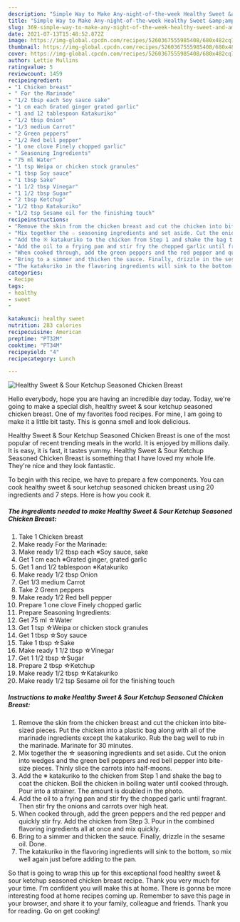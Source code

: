 ```yaml
---
description: "Simple Way to Make Any-night-of-the-week Healthy Sweet &amp;amp; Sour Ketchup Seasoned Chicken Breast"
title: "Simple Way to Make Any-night-of-the-week Healthy Sweet &amp;amp; Sour Ketchup Seasoned Chicken Breast"
slug: 369-simple-way-to-make-any-night-of-the-week-healthy-sweet-and-amp-sour-ketchup-seasoned-chicken-breast
date: 2021-07-13T15:48:52.872Z
image: https://img-global.cpcdn.com/recipes/5260367555985408/680x482cq70/healthy-sweet-sour-ketchup-seasoned-chicken-breast-recipe-main-photo.jpg
thumbnail: https://img-global.cpcdn.com/recipes/5260367555985408/680x482cq70/healthy-sweet-sour-ketchup-seasoned-chicken-breast-recipe-main-photo.jpg
cover: https://img-global.cpcdn.com/recipes/5260367555985408/680x482cq70/healthy-sweet-sour-ketchup-seasoned-chicken-breast-recipe-main-photo.jpg
author: Lettie Mullins
ratingvalue: 5
reviewcount: 1459
recipeingredient:
- "1 Chicken breast"
- " For the Marinade"
- "1/2 tbsp each Soy sauce sake"
- "1 cm each Grated ginger grated garlic"
- "1 and 12 tablespoon Katakuriko"
- "1/2 tbsp Onion"
- "1/3 medium Carrot"
- "2 Green peppers"
- "1/2 Red bell pepper"
- "1 one clove Finely chopped garlic"
- " Seasoning Ingredients"
- "75 ml Water"
- "1 tsp Weipa or chicken stock granules"
- "1 tbsp Soy sauce"
- "1 tbsp Sake"
- "1 1/2 tbsp Vinegar"
- "1 1/2 tbsp Sugar"
- "2 tbsp Ketchup"
- "1/2 tbsp Katakuriko"
- "1/2 tsp Sesame oil for the finishing touch"
recipeinstructions:
- "Remove the skin from the chicken breast and cut the chicken into bite-sized pieces. Put the chicken into a plastic bag along with all of the marinade ingredients except the katakuriko. Rub the bag well to rub in the marinade. Marinate for 30 minutes."
- "Mix together the ☆ seasoning ingredients and set aside. Cut the onion into wedges and the green bell peppers and red bell pepper into bite-size pieces. Thinly slice the carrots into half-moons."
- "Add the ※ katakuriko to the chicken from Step 1 and shake the bag to coat the chicken. Boil the chicken in boiling water until cooked through. Pour into a strainer. The amount is doubled in the photo."
- "Add the oil to a frying pan and stir fry the chopped garlic until fragrant. Then stir fry the onions and carrots over high heat."
- "When cooked through, add the green peppers and the red pepper and quickly stir fry. Add the chicken from Step 3. Pour in the combined flavoring ingredients all at once and mix quickly."
- "Bring to a simmer and thicken the sauce. Finally, drizzle in the sesame oil. Done."
- "The katakuriko in the flavoring ingredients will sink to the bottom, so mix well again just before adding to the pan."
categories:
- Recipe
tags:
- healthy
- sweet
- 

katakunci: healthy sweet  
nutrition: 283 calories
recipecuisine: American
preptime: "PT32M"
cooktime: "PT34M"
recipeyield: "4"
recipecategory: Lunch

---
```



![Healthy Sweet &amp; Sour Ketchup Seasoned Chicken Breast](https://img-global.cpcdn.com/recipes/5260367555985408/680x482cq70/healthy-sweet-sour-ketchup-seasoned-chicken-breast-recipe-main-photo.jpg)

Hello everybody, hope you are having an incredible day today. Today, we're going to make a special dish, healthy sweet &amp; sour ketchup seasoned chicken breast. One of my favorites food recipes. For mine, I am going to make it a little bit tasty. This is gonna smell and look delicious.

Healthy Sweet &amp; Sour Ketchup Seasoned Chicken Breast is one of the most popular of recent trending meals in the world. It is enjoyed by millions daily. It is easy, it is fast, it tastes yummy. Healthy Sweet &amp; Sour Ketchup Seasoned Chicken Breast is something that I have loved my whole life. They're nice and they look fantastic.




To begin with this recipe, we have to prepare a few components. You can cook healthy sweet &amp; sour ketchup seasoned chicken breast using 20 ingredients and 7 steps. Here is how you cook it.

<!--inarticleads1-->

##### The ingredients needed to make Healthy Sweet &amp; Sour Ketchup Seasoned Chicken Breast:

1. Take 1 Chicken breast
1. Make ready  For the Marinade:
1. Make ready 1/2 tbsp each ※Soy sauce, sake
1. Get 1 cm each ※Grated ginger, grated garlic
1. Get 1 and 1/2 tablespoon ※Katakuriko
1. Make ready 1/2 tbsp Onion
1. Get 1/3 medium Carrot
1. Take 2 Green peppers
1. Make ready 1/2 Red bell pepper
1. Prepare 1 one clove Finely chopped garlic
1. Prepare  Seasoning Ingredients:
1. Get 75 ml ☆Water
1. Get 1 tsp ☆Weipa or chicken stock granules
1. Get 1 tbsp ☆Soy sauce
1. Take 1 tbsp ☆Sake
1. Make ready 1 1/2 tbsp ☆Vinegar
1. Get 1 1/2 tbsp ☆Sugar
1. Prepare 2 tbsp ☆Ketchup
1. Make ready 1/2 tbsp ☆Katakuriko
1. Make ready 1/2 tsp Sesame oil for the finishing touch




<!--inarticleads2-->

##### Instructions to make Healthy Sweet &amp; Sour Ketchup Seasoned Chicken Breast:

1. Remove the skin from the chicken breast and cut the chicken into bite-sized pieces. Put the chicken into a plastic bag along with all of the marinade ingredients except the katakuriko. Rub the bag well to rub in the marinade. Marinate for 30 minutes.
1. Mix together the ☆ seasoning ingredients and set aside. Cut the onion into wedges and the green bell peppers and red bell pepper into bite-size pieces. Thinly slice the carrots into half-moons.
1. Add the ※ katakuriko to the chicken from Step 1 and shake the bag to coat the chicken. Boil the chicken in boiling water until cooked through. Pour into a strainer. The amount is doubled in the photo.
1. Add the oil to a frying pan and stir fry the chopped garlic until fragrant. Then stir fry the onions and carrots over high heat.
1. When cooked through, add the green peppers and the red pepper and quickly stir fry. Add the chicken from Step 3. Pour in the combined flavoring ingredients all at once and mix quickly.
1. Bring to a simmer and thicken the sauce. Finally, drizzle in the sesame oil. Done.
1. The katakuriko in the flavoring ingredients will sink to the bottom, so mix well again just before adding to the pan.




So that is going to wrap this up for this exceptional food healthy sweet &amp; sour ketchup seasoned chicken breast recipe. Thank you very much for your time. I'm confident you will make this at home. There is gonna be more interesting food at home recipes coming up. Remember to save this page in your browser, and share it to your family, colleague and friends. Thank you for reading. Go on get cooking!
